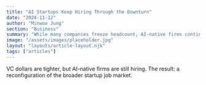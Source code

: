 ```yaml
---
title: "AI Startups Keep Hiring Through the Downturn"
date: "2024-11-12"
author: "Minwoo Jung"
section: "Business"
summary: "While many companies freeze headcount, AI-native firms continue to add roles across research, product and GTM."
image: "/assets/images/placeholder.jpg"
layout: "layouts/article-layout.njk"
tags: ["articles"]
---
```


VC dollars are tighter, but AI-native firms are still hiring. The result: a reconfiguration of the broader startup job market.